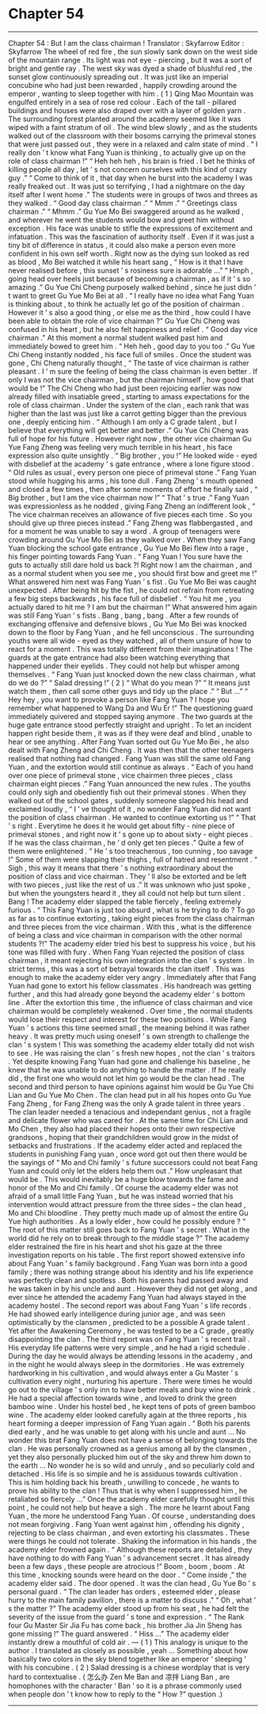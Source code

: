 
# Chapter 54


---

Chapter 54 : But I am the class chairman !
Translator :
Skyfarrow
Editor :
Skyfarrow
The wheel of red fire , the sun slowly sank down on the west side of the mountain range .
Its light was not eye - piercing , but it was a sort of bright and gentle ray .
The west sky was dyed a shade of blushful red , the sunset glow continuously spreading out . It was just like an imperial concubine who had just been rewarded , happily crowding around the emperor , wanting to sleep together with him . ( 1 )
Qing Mao Mountain was engulfed entirely in a sea of rose red colour . Each of the tall - pillared buildings and houses were also draped over with a layer of golden yarn .
The surrounding forest planted around the academy seemed like it was wiped with a faint stratum of oil . The wind blew slowly , and as the students walked out of the classroom with their bosoms carrying the primeval stones that were just passed out , they were in a relaxed and calm state of mind .
“ I really don ’ t know what Fang Yuan is thinking , to actually give up on the role of class chairman !”
“ Heh heh heh , his brain is fried . I bet he thinks of killing people all day , let ’ s not concern ourselves with this kind of crazy guy .”
“ Come to think of it , that day when he burst into the academy I was really freaked out . It was just so terrifying , I had a nightmare on the day itself after I went home .”
The students were in groups of twos and threes as they walked .
“ Good day class chairman .”
“ Mmm .”
“ Greetings class chairman .”
“ Mhmm .”
Gu Yue Mo Bei swaggered around as he walked , and wherever he went the students would bow and greet him without exception .
His face was unable to stifle the expressions of excitement and infatuation .
This was the fascination of authority itself .
Even if it was just a tiny bit of difference in status , it could also make a person even more confident in his own self worth .
Right now as the dying sun looked as red as blood , Mo Bei watched it while his heart sang , “ How is it that I have never realised before , this sunset ’ s rosiness sure is adorable …”
“ Hmph , going head over heels just because of becoming a chairman , as if it ’ s so amazing .” Gu Yue Chi Cheng purposely walked behind , since he just didn ’ t want to greet Gu Yue Mo Bei at all .
“ I really have no idea what Fang Yuan is thinking about , to think he actually let go of the position of chairman . However it ’ s also a good thing , or else me as the third , how could I have been able to obtain the role of vice chairman ?” Gu Yue Chi Cheng was confused in his heart , but he also felt happiness and relief .
“ Good day vice chairman .” At this moment a normal student walked past him and immediately bowed to greet him .
“ Heh heh , good day to you too .” Gu Yue Chi Cheng instantly nodded , his face full of smiles .
Once the student was gone , Chi Cheng naturally thought , “ The taste of vice chairman is rather pleasant . I ’ m sure the feeling of being the class chairman is even better . If only I was not the vice chairman , but the chairman himself , how good that would be !”
The Chi Cheng who had just been rejoicing earlier was now already filled with insatiable greed , starting to amass expectations for the role of class chairman .
Under the system of the clan , each rank that was higher than the last was just like a carrot getting bigger than the previous one , deeply enticing him .
“ Although I am only a C grade talent , but I believe that everything will get better and better .” Gu Yue Chi Cheng was full of hope for his future .
However right now , the other vice chairman Gu Yue Fang Zheng was feeling very much terrible in his heart , his face expression also quite unsightly .
“ Big brother , you !” He looked wide - eyed with disbelief at the academy ’ s gate entrance , where a lone figure stood .
“ Old rules as usual , every person one piece of primeval stone .” Fang Yuan stood while hugging his arms , his tone dull .
Fang Zheng ’ s mouth opened and closed a few times , then after some moments of effort he finally said , “ Big brother , but I am the vice chairman now !”
“ That ’ s true .” Fang Yuan was expressionless as he nodded , giving Fang Zheng an indifferent look , “ The vice chairman receives an allowance of five pieces each time . So you should give up three pieces instead .”
Fang Zheng was flabbergasted , and for a moment he was unable to say a word .
A group of teenagers were crowding around Gu Yue Mo Bei as they walked over .
When they saw Fang Yuan blocking the school gate entrance , Gu Yue Mo Bei flew into a rage , his finger pointing towards Fang Yuan . “ Fang Yuan ! You sure have the guts to actually still dare hold us back ?! Right now I am the chairman , and as a normal student when you see me , you should first bow and greet me !”
What answered him next was Fang Yuan ’ s fist .
Gu Yue Mo Bei was caught unexpected . After being hit by the fist , he could not refrain from retreating a few big steps backwards , his face full of disbelief . “ You hit me , you actually dared to hit me ? I am but the chairman !”
What answered him again was still Fang Yuan ’ s fists .
Bang , bang , bang .
After a few rounds of exchanging offensive and defensive blows , Gu Yue Mo Bei was knocked down to the floor by Fang Yuan , and he fell unconscious .
The surrounding youths were all wide - eyed as they watched , all of them unsure of how to react for a moment .
This was totally different from their imaginations !
The guards at the gate entrance had also been watching everything that happened under their eyelids . They could not help but whisper among themselves .
“ Fang Yuan just knocked down the new class chairman , what do we do ?”
“ Salad dressing !” ( 2 )
“ What do you mean ?”
“ It means just watch them , then call some other guys and tidy up the place .”
“ But …”
“ Hey hey , you want to provoke a person like Fang Yuan ? I hope you remember what happened to Wang Da and Wu Er !”
The questioning guard immediately quivered and stopped saying anymore .
The two guards at the huge gate entrance stood perfectly straight and upright . To let an incident happen right beside them , it was as if they were deaf and blind , unable to hear or see anything .
After Fang Yuan sorted out Gu Yue Mo Bei , he also dealt with Fang Zheng and Chi Cheng .
It was then that the other teenagers realised that nothing had changed . Fang Yuan was still the same old Fang Yuan , and the extortion would still continue as always .
“ Each of you hand over one piece of primeval stone , vice chairmen three pieces , class chairman eight pieces .” Fang Yuan announced the new rules .
The youths could only sigh and obediently fish out their primeval stones .
When they walked out of the school gates , suddenly someone slapped his head and exclaimed loudly , “ I ’ ve thought of it , no wonder Fang Yuan did not want the position of class chairman . He wanted to continue extorting us !”
“ That ’ s right . Everytime he does it he would get about fifty - nine piece of primeval stones , and right now it ’ s gone up to about sixty - eight pieces . If he was the class chairman , he ’ d only get ten pieces .” Quite a few of them were enlightened .
“ He ’ s too treacherous , too cunning , too savage !” Some of them were slapping their thighs , full of hatred and resentment .
“ Sigh , this way it means that there ’ s nothing extraordinary about the position of class and vice chairman . They ’ ll also be extorted and be left with two pieces , just like the rest of us .”
It was unknown who just spoke , but when the youngsters heard it , they all could not help but turn silent .
Bang !
The academy elder slapped the table fiercely , feeling extremely furious .
“ This Fang Yuan is just too absurd , what is he trying to do ? To go as far as to continue extorting , taking eight pieces from the class chairman and three pieces from the vice chairman . With this , what is the difference of being a class and vice chairman in comparison with the other normal students ?!” The academy elder tried his best to suppress his voice , but his tone was filled with fury .
When Fang Yuan rejected the position of class chairman , it meant rejecting his own integration into the clan ’ s system . In strict terms , this was a sort of betrayal towards the clan itself . This was enough to make the academy elder very angry .
Immediately after that Fang Yuan had gone to extort his fellow classmates . His handreach was getting further , and this had already gone beyond the academy elder ’ s bottom line . After the extortion this time , the influence of class chairman and vice chairman would be completely weakened .
Over time , the normal students would lose their respect and interest for these two positions .
While Fang Yuan ’ s actions this time seemed small , the meaning behind it was rather heavy .
It was pretty much using oneself ’ s own strength to challenge the clan ’ s system !
This was something the academy elder totally did not wish to see . He was raising the clan ’ s fresh new hopes , not the clan ’ s traitors . Yet despite knowing Fang Yuan had gone and challenge his baseline , he knew that he was unable to do anything to handle the matter .
If he really did , the first one who would not let him go would be the clan head . The second and third person to have opinions against him would be Gu Yue Chi Lian and Gu Yue Mo Chen .
The clan head put in all his hopes onto Gu Yue Fang Zheng , for Fang Zheng was the only A grade talent in three years . The clan leader needed a tenacious and independant genius , not a fragile and delicate flower who was cared for .
At the same time for Chi Lian and Mo Chen , they also had placed their hopes onto their own respective grandsons , hoping that their grandchildren would grow in the midst of setbacks and frustrations .
If the academy elder acted and replaced the students in punishing Fang yuan , once word got out then there would be the sayings of “ Mo and Chi family ’ s future successors could not beat Fang Yuan and could only let the elders help them out .”
How unpleasant that would be .
This would inevitably be a huge blow towards the fame and honor of the Mo and Chi family .
Of course the academy elder was not afraid of a small little Fang Yuan , but he was instead worried that his intervention would attract pressure from the three sides – the clan head , Mo and Chi bloodline . They pretty much made up of almost the entire Gu Yue high authorities . As a lowly elder , how could he possibly endure ?
“ The root of this matter still goes back to Fang Yuan ’ s secret . What in the world did he rely on to break through to the middle stage ?” The academy elder restrained the fire in his heart and shot his gaze at the three investigation reports on his table .
The first report showed extensive info about Fang Yuan ’ s family background .
Fang Yuan was born into a good family ; there was nothing strange about his identity and his life experience was perfectly clean and spotless . Both his parents had passed away and he was taken in by his uncle and aunt . However they did not get along , and ever since he attended the academy Fang Yuan had always stayed in the academy hostel .
The second report was about Fang Yuan ’ s life records .
He had showed early intelligence during junior age , and was seen optimistically by the clansmen , predicted to be a possible A grade talent . Yet after the Awakening Ceremony , he was tested to be a C grade , greatly disappointing the clan .
The third report was on Fang Yuan ’ s recent trail .
His everyday life patterns were very simple , and he had a rigid schedule . During the day he would always be attending lessons in the academy , and in the night he would always sleep in the dormitories . He was extremely hardworking in his cultivation , and would always enter a Gu Master ’ s cultivation every night , nurturing his aperture . There were times he would go out to the village ’ s only inn to have better meals and buy wine to drink .
He had a special affection towards wine , and loved to drink the green bamboo wine . Under his hostel bed , he kept tens of pots of green bamboo wine .
The academy elder looked carefully again at the three reports , his heart forming a deeper impression of Fang Yuan again .
“ Both his parents died early , and he was unable to get along with his uncle and aunt … No wonder this brat Fang Yuan does not have a sense of belonging towards the clan . He was personally crowned as a genius among all by the clansmen , yet they also personally plucked him out of the sky and threw him down to the earth … No wonder he is so wild and unruly , and so peculiarly cold and detached . His life is so simple and he is assiduous towards cultivation . This is him holding back his breath , unwilling to concede , he wants to prove his ability to the clan ! Thus that is why when I suppressed him , he retaliated so fiercely …”
Once the academy elder carefully thought until this point , he could not help but heave a sigh .
The more he learnt about Fang Yuan , the more he understood Fang Yuan .
Of course , understanding does not mean forgiving . Fang Yuan went against him , offending his dignity , rejecting to be class chairman , and even extorting his classmates . These were things he could not tolerate .
Shaking the information in his hands , the academy elder frowned again . “ Although these reports are detailed , they have nothing to do with Fang Yuan ’ s advancement secret . It has already been a few days , these people are atrocious !”
Boom , boom , boom .
At this time , knocking sounds were heard on the door .
“ Come inside ,” the academy elder said .
The door opened .
It was the clan head , Gu Yue Bo ’ s personal guard . “ The clan leader has orders , esteemed elder , please hurry to the main family pavilion , there is a matter to discuss .”
“ Oh , what ’ s the matter ?” The academy elder stood up from his seat , he had felt the severity of the issue from the guard ’ s tone and expression .
“ The Rank four Gu Master Sir Jia Fu has come back , his brother Jia Jin Sheng has gone missing !” The guard answered .
“ Hiss …” The academy elder instantly drew a mouthful of cold air .
—
( 1 ) This analogy is unique to the author . I translated as closely as possible , yeah … Something about how basically two colors in the sky blend together like an emperor ‘ sleeping ’ with his concubine .
( 2 ) Salad dressing is a chinese wordplay that is very hard to contextualise . ( 怎么办 Zen Me Ban and 凉拌 Liang Ban , are homophones with the character ‘ Ban ’ so it is a phrase commonly used when people don ’ t know how to reply to the “ How ?” question .)

---

